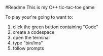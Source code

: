 #Readme
This is my C++ tic-tac-toe game

To play your're going to want to:
1. click the green button containing "Code"
2. create a codespace
3. open the terminal
4. type "bin/lms"
5. follow prompts

